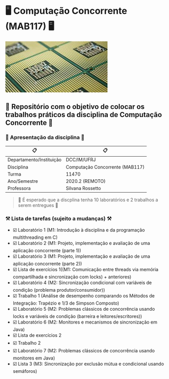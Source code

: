 # :desktop_computer: Computação Concorrente (MAB117) :desktop_computer:

![Processador com vários núcleos](/images/mcp.jpg)

## :dart: Repositório com o objetivo de colocar os trabalhos práticos da disciplina de Computação Concorrente :dart:

###  :paperclip: Apresentação da disciplina :paperclip:

:clipboard: | :clipboard:
------------ | -------------
Departamento/Instituição | DCC/IM/UFRJ
Disciplina| Computação Concorrente (MAB117)
Turma | 11470
Ano/Semestre | 2020.2 (REMOTO)
Professora | Silvana Rossetto

> :calendar: É esperado que a discplina tenha 10 laboratórios e 2 trabalhos a serem entregues :calendar:

### :hammer_and_pick: Lista de tarefas (sujeito a mudanças) :hammer_and_pick:

- :ballot_box_with_check: Laboratório 1 (M1: Introdução à disciplina e da programação multithreading em C)
- :ballot_box_with_check: Laboratório 2 (M1: Projeto, implementação e avaliação de uma aplicação concorrente (parte 1))
- :ballot_box_with_check: Laboratório 3 (M1: Projeto, implementação e avaliação de uma aplicação concorrente (parte 2))
- :ballot_box_with_check: Lista de exercícios 1((M1: Comunicação entre threads via memória compartilhada e sincronização com locks) + anteriores)
- :ballot_box_with_check: Laboratório 4 (M2: Sincronização condicional com variáveis de condição (problema produtor/consumidor))
- :ballot_box_with_check: Trabalho 1 (Análise de desempenho comparando os Métodos de Integração: Trapézio e 1/3 de Simpson Composto)
- :ballot_box_with_check: Laboratório 5 (M2: Problemas clássicos de concorrência usando locks e variáveis de condição (barreira e leitores/escritores))
- :ballot_box_with_check: Laboratório 6 (M2: Monitores e mecanismos de sincronização em Java)
- :ballot_box_with_check: Lista de exercícios 2
- :ballot_box_with_check: Trabalho 2 
- :ballot_box_with_check: Laboratório 7 (M2: Problemas clássicos de concorrência usando monitores em Java)
- :ballot_box_with_check: Lista 3 (M3: Sincronização por exclusão mútua e condicional usando semáforos)

